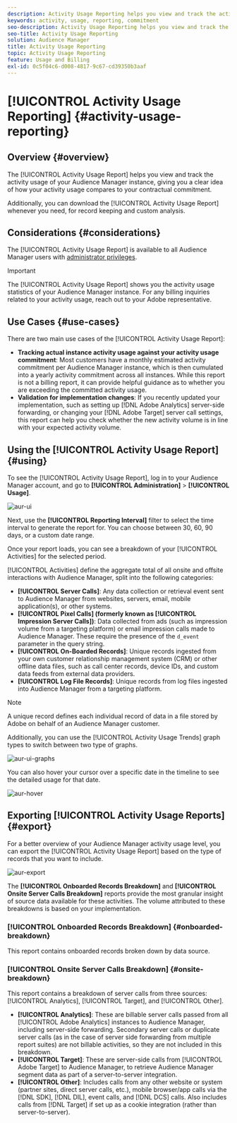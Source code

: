 ```yaml
---
description: Activity Usage Reporting helps you view and track the activity usage for your Audience Manager instance, so you can compare your actual usage to your contractual commitment.
keywords: activity, usage, reporting, commitment
seo-description: Activity Usage Reporting helps you view and track the activity usage for your Audience Manager instance, so you can compare your actual usage to your contractual commitment.
seo-title: Activity Usage Reporting
solution: Audience Manager
title: Activity Usage Reporting
topic: Activity Usage Reporting
feature: Usage and Billing
exl-id: 0c5f04c6-d008-4817-9c67-cd39350b3aaf
---
```

# [!UICONTROL Activity Usage Reporting] {#activity-usage-reporting}

## Overview {#overview}

The [!UICONTROL Activity Usage Report] helps you view and track the activity usage of your Audience Manager instance, giving you a clear idea of how your activity usage compares to your contractual commitment.

Additionally, you can download the [!UICONTROL Activity Usage Report] whenever you need, for record keeping and custom analysis.

## Considerations {#considerations}

The [!UICONTROL Activity Usage Report] is available to all Audience Manager users with [administrator privileges](edit-account-settings.md).

>[!IMPORTANT]
>
>The [!UICONTROL Activity Usage Report] shows you the activity usage statistics of your Audience Manager instance. For any billing inquiries related to your activity usage, reach out to your Adobe representative.

## Use Cases {#use-cases}

There are two main use cases of the [!UICONTROL Activity Usage Report]:

* **Tracking actual instance activity usage against your activity usage commitment**: Most customers have a monthly estimated activity commitment per Audience Manager instance, which is then cumulated into a yearly activity commitment across all instances. While this report is not a billing report, it can provide helpful guidance as to whether you are exceeding the committed activity usage.
* **Validation for implementation changes**: If you recently updated your implementation, such as setting up [!DNL Adobe Analytics] server-side forwarding, or changing your [!DNL Adobe Target] server call settings, this report can help you check whether the new activity volume is in line with your expected activity volume.

## Using the [!UICONTROL Activity Usage Report] {#using}

To see the [!UICONTROL Activity Usage Report], log in to your Audience Manager account, and go to **[!UICONTROL Administration]** > **[!UICONTROL Usage]**.

![aur-ui](assets/aur-ui.png)

Next, use the **[!UICONTROL Reporting Interval]** filter to select the time interval to generate the report for. You can choose between 30, 60, 90 days, or a custom date range.

Once your report loads, you can see a breakdown of your [!UICONTROL Activities] for the selected period.

[!UICONTROL Activities] define the aggregate total of all onsite and offsite interactions with Audience Manager, split into the following categories:

* **[!UICONTROL Server Calls]**: Any data collection or retrieval event sent to Audience Manager from websites, servers, email, mobile application(s), or other systems.
* **[!UICONTROL Pixel Calls] (formerly known as [!UICONTROL Impression Server Calls])**: Data collected from ads (such as impression volume from a targeting platform) or email impression calls made to Audience Manager. These require the presence of the `d_event` parameter in the query string.
* **[!UICONTROL On-Boarded Records]**: Unique records ingested from your own customer relationship management system (CRM) or other offline data files, such as call center records, device IDs, and custom data feeds from external data providers.
* **[!UICONTROL Log File Records]**: Unique records from log files ingested into Audience Manager from a targeting platform.

>[!NOTE]
>
>A unique record defines each individual record of data in a file stored by Adobe on behalf of an Audience Manager customer.

Additionally, you can use the [!UICONTROL Activity Usage Trends] graph types to switch between two type of graphs.

![aur-ui-graphs](assets/aur-ui-graphs.png)

You can also hover your cursor over a specific date in the timeline to see the detailed usage for that date.

![aur-hover](assets/aur-hover.png)

## Exporting [!UICONTROL Activity Usage Reports] {#export}

For a better overview of your Audience Manager activity usage level, you can export the [!UICONTROL Activity Usage Report] based on the type of records that you want to include.

![aur-export](assets/aur-export.png)

The **[!UICONTROL Onboarded Records Breakdown]** and **[!UICONTROL Onsite Server Calls Breakdown]** reports provide the most granular insight of source data available for these activities. The volume attributed to these breakdowns is based on your implementation.

### [!UICONTROL Onboarded Records Breakdown] {#onboarded-breakdown}

This report contains onboarded records broken down by data source.

### [!UICONTROL Onsite Server Calls Breakdown] {#onsite-breakdown}

This report contains a breakdown of server calls from three sources: [!UICONTROL Analytics], [!UICONTROL Target], and [!UICONTROL Other].

* **[!UICONTROL Analytics]**: These are billable server calls passed from all [!UICONTROL Adobe Analytics] instances to Audience Manager, including server-side forwarding. Secondary server calls or duplicate server calls (as in the case of server side forwarding from multiple report suites) are not billable activities, so they are not included in this breakdown.
* **[!UICONTROL Target]**: These are server-side calls from [!UICONTROL Adobe Target] to Audience Manager, to retrieve Audience Manager segment data as part of a server-to-server integration.
* **[!UICONTROL Other]**: Includes calls from any other website or system (partner sites, direct server calls, etc.), mobile browser/app calls via the [!DNL SDK], [!DNL DIL], event calls, and [!DNL DCS] calls. Also includes calls from [!DNL Target] if set up as a cookie integration (rather than server-to-server).
